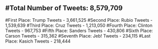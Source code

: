 #Total Number of Tweets: 8,579,709 
---
#First Place: Trump Tweets - 3,661,525
#Second Place: Rubio Tweets - 1,539,639
#Third Place: Cruz Tweets - 1,213,050
#Fourth Place: Clinton Tweets - 967,753
#Fifth Place: Sanders Tweets - 430,806
#Sixth Place: Carson Tweets - 315,362
#Seventh Place: Jeb! Tweets - 234,115
#Last Place: Kasich Tweets - 218,444

